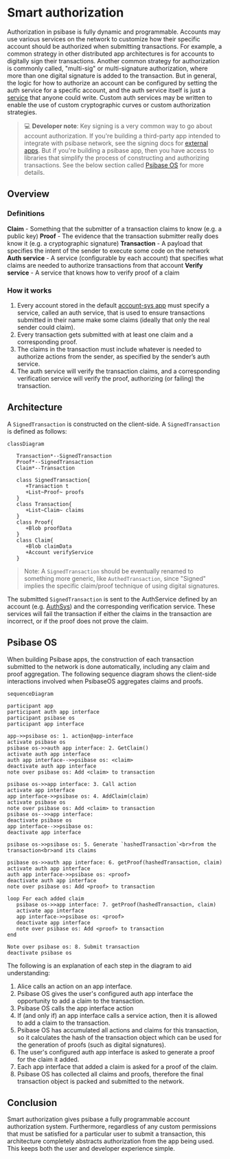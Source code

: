 # Smart authorization

Authorization in psibase is fully dynamic and programmable. Accounts may use various services on the network to customize how their specific account should be authorized when submitting transactions. For example, a common strategy in other distributed app architectures is for accounts to digitally sign their transactions. Another common strategy for authorization is commonly called, "multi-sig" or multi-signature authorization, where more than one digital signature is added to the transaction. But in general, the logic for how to authorize an account can be configured by setting the auth service for a specific account, and the auth service itself is just a [service](../development/services/README.md) that anyone could write. Custom auth services may be written to enable the use of custom cryptographic curves or custom authorization strategies.

> 💻 **Developer note**: Key signing is a very common way to go about account authorization. If you're building a third-party app intended to integrate with psibase network, see the signing docs for [external apps](../development/front-ends/reference/js-libraries.md#signing). But if you're building a psibase app, then you have access to libraries that simplify the process of constructing and authorizing transactions. See the below section called [Psibase OS](#psibase-os) for more details.

## Overview

### Definitions

**Claim** - Something that the submitter of a transaction claims to know (e.g. a public key)
**Proof** - The evidence that the transaction submitter really does know it (e.g. a cryptographic signature)
**Transaction** - A payload that specifies the intent of the sender to execute some code on the network
**Auth service** - A service (configurable by each account) that specifies what claims are needed to authorize transactions from that account
**Verify service** - A service that knows how to verify proof of a claim

### How it works

1. Every account stored in the default [account-sys app](../default-apps/account-sys.md) must specify a service, called an auth service, that is used to ensure transactions submitted in their name make some claims (ideally that only the real sender could claim). 
2. Every transaction gets submitted with at least one claim and a corresponding proof.
3. The claims in the transaction must include whatever is needed to authorize actions from the sender, as specified by the sender’s auth service.
4. The auth service will verify the transaction claims, and a corresponding verification service will verify the proof, authorizing (or failing) the transaction.

## Architecture

A `SignedTransaction` is constructed on the client-side. A `SignedTransaction` is defined as follows:

```mermaid
classDiagram

   Transaction*--SignedTransaction
   Proof*--SignedTransaction
   Claim*--Transaction

   class SignedTransaction{
      +Transaction t
      +List~Proof~ proofs
   }
   class Transaction{
      +List~Claim~ claims
   }
   class Proof{
      +Blob proofData
   }
   class Claim{
      +Blob claimData
      +Account verifyService
   }
```

> Note: A `SignedTransaction` should be eventually renamed to something more generic, like `AuthedTransaction`, since "Signed" implies the specific claim/proof technique of using digital signatures.

The submitted `SignedTransaction` is sent to the AuthService defined by an account (e.g. [AuthSys](../default-apps/auth-sys.md)) and the corresponding verification service. These services will fail the transaction if either the claims in the transaction are incorrect, or if the proof does not prove the claim.

## Psibase OS

When building Psibase apps, the construction of each transaction submitted to the network is done automatically, including any claim and proof aggregation. The following sequence diagram shows the client-side interactions involved when PsibaseOS aggregates claims and proofs.

```mermaid
sequenceDiagram

participant app
participant auth app interface
participant psibase os
participant app interface

app->>psibase os: 1. action@app-interface
activate psibase os
psibase os->>auth app interface: 2. GetClaim()
activate auth app interface
auth app interface-->>psibase os: <claim>
deactivate auth app interface
note over psibase os: Add <claim> to transaction

psibase os->>app interface: 3. Call action
activate app interface
app interface->>psibase os: 4. AddClaim(claim)
activate psibase os
note over psibase os: Add <claim> to transaction
psibase os-->>app interface: 
deactivate psibase os
app interface-->>psibase os: 
deactivate app interface

psibase os->>psibase os: 5. Generate `hashedTransaction`<br>from the transaction<br>and its claims

psibase os->>auth app interface: 6. getProof(hashedTransaction, claim)
activate auth app interface
auth app interface->>psibase os: <proof>
deactivate auth app interface
note over psibase os: Add <proof> to transaction

loop For each added claim
   psibase os->>app interface: 7. getProof(hashedTransaction, claim)
   activate app interface
   app interface->>psibase os: <proof>
   deactivate app interface
   note over psibase os: Add <proof> to transaction
end

Note over psibase os: 8. Submit transaction
deactivate psibase os
```

The following is an explanation of each step in the diagram to aid understanding:

1. Alice calls an action on an app interface.
2. Psibase OS gives the user's configured auth app interface the opportunity to add a claim to the transaction.
3. Psibase OS calls the app interface action
4. If (and only if) an app interface calls a service action, then it is allowed to add a claim to the transaction.
5. Psibase OS has accumulated all actions and claims for this transaction, so it calculates the hash of the transaction object which can be used for the generation of proofs (such as digital signatures).
6. The user's configured auth app interface is asked to generate a proof for the claim it added.
7. Each app interface that added a claim is asked for a proof of the claim.
8. Psibase OS has collected all claims and proofs, therefore the final transaction object is packed and submitted to the network.

## Conclusion

Smart authorization gives psibase a fully programmable account authorization system. Furthermore, regardless of any custom permissions that must be satisfied for a particular user to submit a transaction, this architecture completely abstracts authorization from the app being used. This keeps both the user and developer experience simple.
